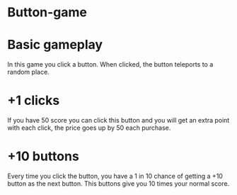 # Button-game

# Basic gameplay

In this game you click a button. When clicked, the button teleports to a random place.

# +1 clicks

If you have 50 score you can click this button and you will get an extra point with each click, the price goes up by 50 each purchase.

# +10 buttons

Every time you click the button, you have a 1 in 10 chance of getting a +10 button as the next button. This buttons give you 10 times your normal score.
